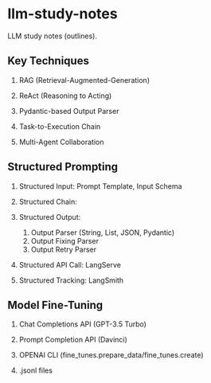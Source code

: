 # llm-study-notes

LLM study notes (outlines).

## Key Techniques

1. RAG (Retrieval-Augmented-Generation)

2. ReAct (Reasoning to Acting)

3. Pydantic-based Output Parser

4. Task-to-Execution Chain

5. Multi-Agent Collaboration

## Structured Prompting

1. Structured Input: Prompt Template, Input Schema

2. Structured Chain:

3. Structured Output:

   1. Output Parser (String, List, JSON, Pydantic)
   2. Output Fixing Parser
   3. Output Retry Parser

4. Structured API Call: LangServe

5. Structured Tracking: LangSmith

## Model Fine-Tuning

1. Chat Completions API (GPT-3.5 Turbo)

2. Prompt Completion API (Davinci)

3. OPENAI CLI (fine_tunes.prepare_data/fine_tunes.create)

4. .jsonl files
